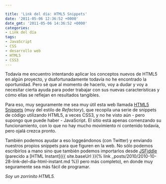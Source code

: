 ```yaml
---

title: 'Link del día: HTML5 Snippets'
date: '2011-05-06 12:36:52 +0000'
date_gmt: '2011-05-06 14:36:52 +0000'
categories:
- Link del día
tags:
- JavaScript
- CSS
- desarrollo web
- HTML5
- CSS3
---
```


Todavía me encuentro intentando aplicar los conceptos nuevos de HTML5 en algún proyecto, y  dsafortunadamente todavía no he encontrado la oportunidad. Pero sé que al momento de hacerlo, voy a dudar y voy a necesitar cierta ayuda para poder trabajar con sus nuevas características y cómo ellas se reflejan en resultados tangibles.

Para eso, muy seguramente me sea muy útil esta web llamada [HTML5 Snippets](http://html5snippets.com/) (muy del estilo de _Refactory_), que recopila una serie de snippets de código utilizando HTML5, a veces CSS3, y no he visto aún - pero supongo que puede haber - JavaScript. El sitio está apenas comenzando su funcionamiento, con lo que no hay mucho movimiento ni contenido todavía, pero ojalá crezca pronto.

También podemos ayudar a eso loggeándonos (con Twitter) y enviando nuestros propios snippets para que figuren en la web. No sólo podemos escribirlos a mano sino que también podemos importarlos desde [JSFiddle](http://jsfiddle.net/) (parecido a [HTML Instant]({{ site.baseUrl }}{% link _posts/2010/2010-10-28-link-del-dia-html-instant.md %}) pero más completo), en donde muy seguramente sea más fácil de programar.

_Soy un zorrinito HTML5._
